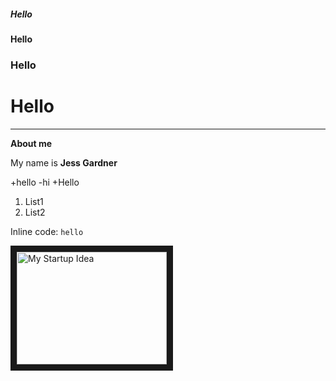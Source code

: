 ##### Hello
#### Hello
### Hello
# Hello
---
**About me**

My name is **Jess Gardner**

+hello
-hi
+Hello

1. List1
2. List2

Inline code: `hello`

<a href="http://www.youtube.com/watch?feature=player_embedded&v=KdNbmln96ig
" target="_blank"><img src="http://img.youtube.com/vi/KdNbmln96ig/0.jpg" 
alt="My Startup Idea" width="240" height="180" border="10" /></a>
